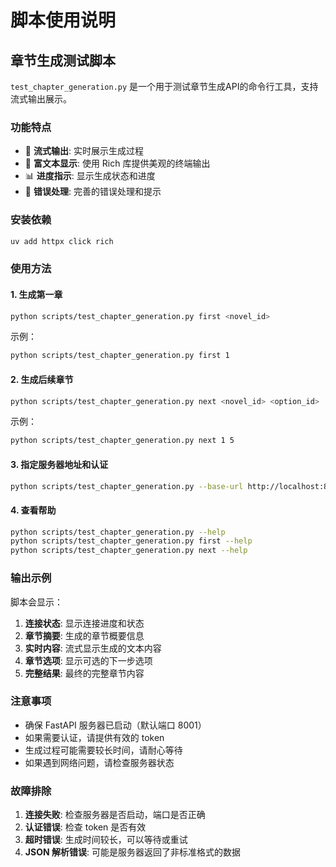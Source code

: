 # 脚本使用说明

## 章节生成测试脚本

`test_chapter_generation.py` 是一个用于测试章节生成API的命令行工具，支持流式输出展示。

### 功能特点

- 🌊 **流式输出**: 实时展示生成过程
- 🎨 **富文本显示**: 使用 Rich 库提供美观的终端输出
- 📊 **进度指示**: 显示生成状态和进度
- 🔄 **错误处理**: 完善的错误处理和提示

### 安装依赖

```bash
uv add httpx click rich
```

### 使用方法

#### 1. 生成第一章

```bash
python scripts/test_chapter_generation.py first <novel_id>
```

示例：
```bash
python scripts/test_chapter_generation.py first 1
```

#### 2. 生成后续章节

```bash
python scripts/test_chapter_generation.py next <novel_id> <option_id>
```

示例：
```bash
python scripts/test_chapter_generation.py next 1 5
```

#### 3. 指定服务器地址和认证

```bash
python scripts/test_chapter_generation.py --base-url http://localhost:8001 --token your_token first 1
```

#### 4. 查看帮助

```bash
python scripts/test_chapter_generation.py --help
python scripts/test_chapter_generation.py first --help
python scripts/test_chapter_generation.py next --help
```

### 输出示例

脚本会显示：

1. **连接状态**: 显示连接进度和状态
2. **章节摘要**: 生成的章节概要信息
3. **实时内容**: 流式显示生成的文本内容
4. **章节选项**: 显示可选的下一步选项
5. **完整结果**: 最终的完整章节内容

### 注意事项

- 确保 FastAPI 服务器已启动（默认端口 8001）
- 如果需要认证，请提供有效的 token
- 生成过程可能需要较长时间，请耐心等待
- 如果遇到网络问题，请检查服务器状态

### 故障排除

1. **连接失败**: 检查服务器是否启动，端口是否正确
2. **认证错误**: 检查 token 是否有效
3. **超时错误**: 生成时间较长，可以等待或重试
4. **JSON 解析错误**: 可能是服务器返回了非标准格式的数据